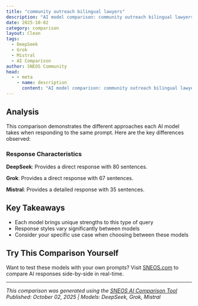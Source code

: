 ```yaml
---
title: "community outreach bilingual lawyers"
description: "AI model comparison: community outreach bilingual lawyers..."
date: 2025-10-02
category: comparison
layout: Clean
tags:
  - DeepSeek
  - Grok
  - Mistral
  - AI Comparison
author: SNEOS Community
head:
  - - meta
    - name: description
      content: "AI model comparison: community outreach bilingual lawyers..."
---
```


<ChatComparison
  title="community outreach bilingual lawyers"
  prompt="community outreach bilingual lawyers"
  :responses='{
    "DeepSeek": "Of course. This is an excellent and highly sought-after service. Bilingual lawyers who engage in community outreach bridge a critical gap in access to justice for non-English speaking populations.\n\nHere\u2019s a comprehensive guide covering the **why**, **how**, and **what** for community outreach by bilingual lawyers, including actionable ideas and best practices.\n\n---\n\n### The \u0022Why\u0022: The Immense Value of Bilingual Community Outreach\n\n1.  **Fulfills an Ethical Duty:** The legal profession has an ethical obligation to make legal services accessible. Reaching out to Limited English Proficient (LEP) communities is a direct way to fulfill this duty.\n2.  **Builds Trust in Underserved Communities:** Many immigrant and LEP communities are wary of the legal system. A lawyer who speaks their language and understands their cultural context can break down these barriers.\n3.  **Demystifies the Law:** Outreach educates people about their rights and responsibilities, empowering them to seek help before a small problem becomes a legal crisis.\n4.  **Strategic Business Development:** This is a powerful, authentic way to build a reputation and a client base. Happy, empowered community members become your strongest advocates.\n5.  **Personal Fulfillment:** It provides a profound sense of purpose, using your unique skills to directly impact individuals and families in need.\n\n---\n\n### The \u0022How\u0022: Actionable Outreach Strategies \u0026 Ideas\n\nHere are concrete ways bilingual lawyers can engage with their communities.\n\n#### 1. Educational Workshops \u0026 Legal Clinics\nThis is the cornerstone of effective outreach.\n\n*   **\u0022Know Your Rights\u0022 Sessions:** Offer these on critical topics like:\n    *   **Tenants\u0027 Rights:** Eviction, security deposits, repairs.\n    *   **Workers\u0027 Rights:** Wage theft, discrimination, workplace safety.\n    *   **Immigration Rights:** Interacting with law enforcement, understanding visa processes, public charge rules.\n*   **\u0022Law in Plain Language\u0022 Workshops:** Explain complex areas like:\n    *   Family Law (divorce, child custody)\n    *   Estate Planning (wills, powers of attorney)\n    *   Small Business Basics (forming an LLC, contracts)\n*   **Host \u0022Legal Check-Up\u0022 Clinics:** Partner with a community center or library to offer free, brief consultations. This helps identify legal issues early and provides a clear path for next steps.\n\n#### 2. Strategic Partnerships\nYou don\u0027t have to do it alone. Partner with organizations that already have the community\u0027s trust.\n\n*   **Community-Based Organizations (CBOs):** Immigrant advocacy groups, ethnic associations, cultural centers.\n*   **Religious Institutions:** Churches, mosques, temples, and gurdwaras are often central hubs for communities.\n*   **Public Libraries:** They are neutral, trusted spaces eager to host educational programming.\n*   **Social Service Agencies:** Food banks, domestic violence shelters, and health clinics often encounter clients with legal problems.\n*   **Public Schools \u0026 Parent-Teacher Associations:** Offer workshops on educational law, guardianship, or immigration issues affecting children.\n\n#### 3. Accessible Content Creation\nCreate resources in the community\u0027s language that are easy to find and understand.\n\n*   **Multilingual Websites \u0026 Blogs:** Write articles and FAQs in both English and the target language. Ensure your website\u0027s \u0022About Us\u0022 page highlights your bilingual and community-oriented mission.\n*   **Informative Videos:** Create short, simple videos in the target language explaining common legal processes. Post them on YouTube and share them with partner organizations.\n*   **Social Media Engagement:** Use platforms like Facebook, WhatsApp, or WeChat (depending on the community) to share legal tips, announce workshops, and answer general questions.\n*   **Collaborate with Ethnic Media:** Write guest columns for local foreign-language newspapers or appear on ethnic radio/TV shows as a legal expert.\n\n#### 4. Pro Bono \u0026 Low-Bono Services\nDirectly integrate outreach into your practice.\n\n*   **Take Pro Bono Cases:** Dedicate a certain number of hours per month to representing clients from the community for free.\n*   **Offer Sliding-Scale Fees:** Make your services more affordable for low-income individuals.\n*   **Partner with Legal Aid:** Volunteer with your local legal aid society, specifically offering your bilingual services for their clinics or hotlines.\n\n---\n\n### The \u0022What\u0022: Key Practice Areas for Bilingual Outreach\n\nFocus on areas of law that disproportionately affect LEP and immigrant communities.\n\n*   **Immigration Law:** Asylum, family-based petitions, DACA, naturalization, deportation defense.\n*   **Landlord-Tenant Law:** Unsafe living conditions, illegal evictions, language-based discrimination.\n*   **Employment Law:** Unpaid wages, discrimination, retaliation.\n*   **Family Law:** Domestic violence restraining orders, child custody and support.\n*   **Consumer Protection:** Predatory lending, fraud, unfair debt collection.\n*   **Estate Planning:** Simple wills and advance healthcare directives are in high demand.\n*   **Criminal Law:** Explaining the court process and rights when interacting with police.\n\n---\n\n### Best Practices for Success\n\n1.  **Cultural Competence is Key:** Speaking the language is the first step. Understanding cultural nuances, norms, and fears is what builds genuine trust. **Don\u0027t assume homogeneity** within a language group.\n2.  **Listen, Don\u0027t Just Lecture:** Outreach is a two-way street. Ask community leaders what their members need, rather than assuming you know.\n3.  **Be Clear About Scope:** In educational settings, be explicit that you are providing legal information, not specific legal advice for their case. Always clarify when a formal attorney-client relationship begins.\n4.  **Avoid \u0022Hard Sells\u0022:** The goal is to build trust. Pushing your business card too aggressively can undermine that. Let your expertise and empathy be your advertisement.\n5.  **Leverage Your Bar Association:** Many state and local bar associations have minority and justice involvement committees, pro bono programs, and outreach events you can join.\n6.  **Measure Your Impact:** Track the number of people you reach, the types of questions you get, and the cases that come from your efforts. This helps you refine your strategy and demonstrate your value.\n\n### Example: A Model Outreach Plan for a Spanish-Speaking Lawyer\n\n*   **Goal:** Empower the local Latino community on tenants\u0027 rights and build a reputation in family law.\n*   **Tactic 1:** Partner with \u0022Casa de la Comunidad,\u0022 a local CBO, to host a monthly \u0022Cl\u00EDnica Legal\u0022 on the first Saturday.\n*   **Tactic 2:** Develop a one-page, bilingual handout on \u0022What to Do If Your Landlord Won\u0027t Make Repairs.\u0022 Distribute it at the clinic and partner organizations.\n*   **Tactic 3:** Record a 5-minute video in Spanish explaining the basics of an \u0022Unlawful Detainer\u0022 (eviction lawsuit) and post it on a dedicated YouTube channel and the CBO\u0027s Facebook page.\n*   **Tactic 4:** Volunteer for two pro bono cases per quarter through the legal aid society\u0027s family law program.\n\nBy implementing these strategies, bilingual lawyers can move beyond just practicing law to becoming pillars of their communities, ensuring that justice is truly accessible to all, regardless of language.",
    "Grok": "Community outreach for bilingual lawyers typically involves leveraging their language skills and legal expertise to serve and connect with underserved or non-English-speaking communities. Here are some key points, ideas, and potential opportunities for bilingual lawyers in community outreach, as well as resources to explore:\n\n### **Importance of Bilingual Lawyers in Community Outreach**\n1. **Bridging Language Barriers**: Bilingual lawyers can communicate directly with clients who may struggle with English, ensuring they understand their legal rights and options.\n2. **Cultural Competency**: They often have a deeper understanding of cultural nuances, which helps build trust within diverse communities.\n3. **Access to Justice**: Many non-English-speaking individuals face challenges in accessing legal services due to language barriers. Bilingual lawyers can provide critical support in areas like immigration, family law, housing, and workers\u0027 rights.\n4. **Community Empowerment**: Through outreach programs, bilingual lawyers can educate communities about their legal rights, preventive legal measures, and how to navigate the legal system.\n\n### **Ideas for Community Outreach Initiatives**\n1. **Free Legal Clinics**: Organize or volunteer at legal clinics in areas with high populations of non-English speakers, offering consultations in languages such as Spanish, Mandarin, Arabic, etc.\n2. **Workshops and Seminars**: Host educational sessions on topics like immigration law, landlord-tenant rights, or employment law, conducted in the community\u2019s native language.\n3. **Partnerships with Nonprofits**: Collaborate with organizations that serve immigrant or refugee populations, such as Catholic Charities, local immigrant resource centers, or cultural associations.\n4. **Pro Bono Services**: Offer free or low-cost legal representation to individuals who cannot afford private attorneys, especially in immigration or family law cases.\n5. **Translation and Interpretation**: Assist in translating legal documents or providing interpretation during court proceedings or community events.\n6. **Social Media and Digital Outreach**: Use platforms like YouTube, Instagram, or community forums to share legal tips and resources in multiple languages.\n\n### **Challenges Bilingual Lawyers May Face**\n- **High Demand, Limited Time**: Bilingual lawyers often have heavy caseloads due to the demand for their skills in underserved communities.\n- **Emotional Toll**: Working with vulnerable populations, such as immigrants facing deportation or domestic violence survivors, can be emotionally draining.\n- **Resource Constraints**: Many community outreach programs lack funding or support, requiring lawyers to work pro bono or with limited resources.\n\n### **Opportunities for Bilingual Lawyers**\n1. **Immigration Law**: With the growing need for immigration assistance, bilingual lawyers are in high demand for cases involving asylum, visas, and deportation defense.\n2. **Public Interest Law**: Work with legal aid organizations or government agencies that focus on underserved communities.\n3. **Nonprofit Leadership**: Take on roles in organizations that advocate for immigrant rights or provide legal services to low-income individuals.\n4. **Networking with Community Leaders**: Build relationships with local religious institutions, schools, and cultural centers to identify legal needs and offer services.\n\n### **Resources and Organizations to Explore**\n1. **American Bar Association (ABA)**: The ABA has resources for pro bono work and community outreach, including directories for legal aid programs. Check their website for initiatives targeting bilingual communities (www.americanbar.org).\n2. **National Immigration Law Center (NILC)**: A resource for lawyers working with immigrant communities, offering training and advocacy opportunities (www.nilc.org).\n3. **Legal Services Corporation (LSC)**: Provides funding and support for legal aid organizations that often seek bilingual attorneys (www.lsc.gov).\n4. **Local Bar Associations**: Many state and local bar associations have committees or programs for diversity, inclusion, and pro bono services tailored to non-English-speaking communities.\n5. **Pro Bono Net**: A platform connecting volunteer lawyers with opportunities to serve underserved populations, including translation and outreach projects (www.probono.net).\n6. **Cultural and Immigrant Organizations**: Reach out to groups like the Hispanic National Bar Association (HNBA) or Asian American Bar Association for networking and outreach programs.\n\n### **How to Get Started**\n1. **Identify Your Language Skills**: Highlight the languages you speak fluently on your professional profiles, resumes, and business cards to attract clients and organizations in need.\n2. **Volunteer**: Look for local legal aid clinics or immigrant support organizations where you can offer your services.\n3. **Build a Network**: Connect with other bilingual lawyers, community leaders, and nonprofit organizations to learn about specific needs in your area.\n4. **Market Your Services**: Use community boards, social media, and local events to advertise free workshops or consultations for non-English speakers.\n5. **Stay Informed**: Keep up with changes in laws (especially immigration law) that disproportionately affect the communities you serve.\n\nIf you\u0027re looking for specific programs, job opportunities, or ways to connect with bilingual lawyer networks in a particular area, let me know your location or focus area (e.g., immigration, family law), and I can provide more tailored information!",
    "Mistral": "Community outreach by bilingual lawyers can be incredibly impactful, as it helps bridge language barriers and ensures that legal services are accessible to diverse communities. Here are some strategies and initiatives that bilingual lawyers can undertake for effective community outreach:\n\n### 1. **Legal Clinics and Workshops**\n   - **Free Legal Clinics:** Offer free or low-cost legal clinics where community members can receive consultations and advice.\n   - **Workshops and Seminars:** Conduct workshops on common legal issues such as immigration, tenant rights, employment law, and family law.\n\n### 2. **Educational Resources**\n   - **Bilingual Brochures and Pamphlets:** Create and distribute informational materials in multiple languages.\n   - **Online Resources:** Develop a website or social media presence with bilingual content, including FAQs, articles, and videos.\n\n### 3. **Community Partnerships**\n   - **Collaborate with Local Organizations:** Partner with community centers, churches, schools, and non-profits to reach a broader audience.\n   - **Referral Networks:** Establish referral networks with other bilingual professionals, such as social workers, healthcare providers, and educators.\n\n### 4. **Language Accessibility**\n   - **Interpretation Services:** Provide interpretation services for clients who need assistance in their native language.\n   - **Translated Documents:** Ensure that all legal documents and forms are available in multiple languages.\n\n### 5. **Cultural Sensitivity Training**\n   - **Training for Staff:** Provide cultural sensitivity training for staff to better understand and serve diverse communities.\n   - **Cultural Competency:** Ensure that all interactions are culturally competent and respectful of different backgrounds.\n\n### 6. **Advocacy and Policy Work**\n   - **Legislative Advocacy:** Advocate for policies that support language access and the rights of non-English speakers.\n   - **Community Advocacy:** Participate in local advocacy efforts to address systemic issues affecting the community.\n\n### 7. **Media and Public Relations**\n   - **Bilingual Media Outreach:** Use bilingual media outlets to spread awareness about legal services and community events.\n   - **Public Relations:** Engage with local media to highlight success stories and the impact of bilingual legal services.\n\n### 8. **Volunteer and Pro Bono Work**\n   - **Pro Bono Services:** Offer pro bono legal services to low-income individuals and families.\n   - **Volunteer Opportunities:** Encourage other legal professionals to volunteer their time and expertise.\n\n### 9. **Community Events**\n   - **Health Fairs and Community Fairs:** Participate in local health fairs, community fairs, and other events to provide information and services.\n   - **Cultural Events:** Engage with cultural events and festivals to build trust and rapport with the community.\n\n### 10. **Feedback and Evaluation**\n   - **Client Feedback:** Regularly collect feedback from clients to improve services and outreach efforts.\n   - **Program Evaluation:** Conduct periodic evaluations of outreach programs to assess their effectiveness and make necessary adjustments.\n\n### Examples of Successful Initiatives:\n   - **Immigration Clinics:** Hosting regular immigration clinics to help with visa applications, asylum cases, and citizenship processes.\n   - **Tenant Rights Workshops:** Conducting workshops on tenant rights and responsibilities in multiple languages.\n   - **Family Law Seminars:** Offering seminars on divorce, child custody, and other family law issues.\n\nBy implementing these strategies, bilingual lawyers can make a significant difference in the lives of community members who might otherwise struggle to access legal services due to language barriers."
  }'
  published-date="03:29"
/>

## Analysis

This comparison demonstrates the different approaches each AI model takes when responding to the same prompt. Here are the key differences observed:

### Response Characteristics

**DeepSeek**: Provides a direct response with 80 sentences. 

**Grok**: Provides a direct response with 67 sentences. 

**Mistral**: Provides a detailed response with 35 sentences. 

## Key Takeaways

- Each model brings unique strengths to this type of query
- Response styles vary significantly between models
- Consider your specific use case when choosing between these models

## Try This Comparison Yourself

Want to test these models with your own prompts? Visit [SNEOS.com](https://sneos.com) to compare AI responses side-by-side in real-time.

---

*This comparison was generated using the [SNEOS AI Comparison Tool](https://sneos.com)*
*Published: October 02, 2025 | Models: DeepSeek, Grok, Mistral*
